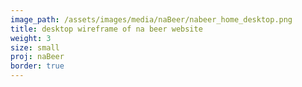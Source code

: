 ```yaml
---
image_path: /assets/images/media/naBeer/nabeer_home_desktop.png
title: desktop wireframe of na beer website
weight: 3
size: small
proj: naBeer
border: true
---
```

